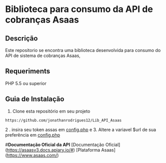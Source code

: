 # __Biblioteca para consumo da API de cobranças Asaas__

## __Descrição__
Este repositorio se encontra uma biblioteca desenvolvida para consumo do API de sistema de cobranças Asaas,

## __Requeriments__
PHP 5.5 ou superior

## __Guia de Instalação__
1. Clone esta repositório em seu projeto
```
https://github.com/jonathanrodrigues12/Lib_API_Asaas
```
2 . insira seu token assas em [config.php](functions/config.php) e 
3. Altere a variavel $url de sua preferência em  [config.php](functions/config.php) 

#__Documentação Oficial  da API__
[Documentação Oficial] (https://asaasv3.docs.apiary.io/#)
[Plataforma Asaas] (https://www.asaas.com/)

